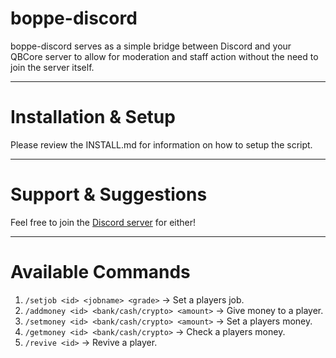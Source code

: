 # boppe-discord
boppe-discord serves as a simple bridge between Discord and your QBCore server to allow for moderation and staff action without the need to join the server itself.

---

# Installation & Setup
Please review the INSTALL.md for information on how to setup the script.

---

# Support & Suggestions
Feel free to join the [Discord server](https://discord.gg/wyeZYCrugs) for either!

---

# Available Commands
1. `/setjob <id> <jobname> <grade>` -> Set a players job.
2. `/addmoney <id> <bank/cash/crypto> <amount>` -> Give money to a player.
3. `/setmoney <id> <bank/cash/crypto> <amount>` -> Set a players money.
4. `/getmoney <id> <bank/cash/crypto>` -> Check a players money.
5. `/revive <id>` -> Revive a player.
